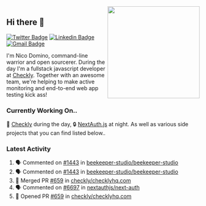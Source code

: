 <img align="right" src="https://user-images.githubusercontent.com/7415984/172472491-91b16eac-fa22-4ecf-92df-d687139fd1f9.gif" width="240" />

## Hi there 👋

[![Twitter Badge](https://img.shields.io/badge/-@ndom91-1ca0f1?style=flat-square&labelColor=1ca0f1&logo=twitter&logoColor=white&link=https://twitter.com/ndom91)](https://twitter.com/ndom91) [![Linkedin Badge](https://img.shields.io/badge/-ndom91-blue?style=flat-square&logo=Linkedin&logoColor=white&link=https://www.linkedin.com/in/ndom91/)](https://www.linkedin.com/in/ndom91/) [![Gmail Badge](https://img.shields.io/badge/-yo@ndo.dev-c14438?style=flat-square&logo=mail.ru&logoColor=white&link=mailto:yo@ndo.dev)](mailto:yo@ndo.dev)

I'm Nico Domino, command-line warrior and open sourcerer. During the day I'm a fullstack javascript developer at [Checkly](https://checklyhq.com). Together with an awesome team, we're helping to make active monitoring and end-to-end web app testing kick ass!

### Currently Working On..

🦝 [Checkly](https://checklyhq.com) during the day, 🔒 [NextAuth.js](https://github.com/nextauthjs/next-auth) at night. As well as various side projects that you can find listed below..

<!--START_SECTION_PROFILE_VIEWS:readme-info-->
<!--END_SECTION_PROFILE_VIEWS:readme-info-->

<!--START_SECTION_DAILY_COMMIT:readme-info-->
<!--END_SECTION_DAILY_COMMIT:readme-info-->

<!--START_SECTION_WEEKLY_COMMIT:readme-info-->
<!--END_SECTION_WEEKLY_COMMIT:readme-info-->

### Latest Activity

<!--START_SECTION:activity-->
1. 🗣 Commented on [#1443](https://github.com/beekeeper-studio/beekeeper-studio/issues/1443) in [beekeeper-studio/beekeeper-studio](https://github.com/beekeeper-studio/beekeeper-studio)
2. 🗣 Commented on [#1443](https://github.com/beekeeper-studio/beekeeper-studio/issues/1443) in [beekeeper-studio/beekeeper-studio](https://github.com/beekeeper-studio/beekeeper-studio)
3. 🎉 Merged PR [#659](https://github.com/checkly/checklyhq.com/pull/659) in [checkly/checklyhq.com](https://github.com/checkly/checklyhq.com)
4. 🗣 Commented on [#6697](https://github.com/nextauthjs/next-auth/issues/6697) in [nextauthjs/next-auth](https://github.com/nextauthjs/next-auth)
5. 💪 Opened PR [#659](https://github.com/checkly/checklyhq.com/pull/659) in [checkly/checklyhq.com](https://github.com/checkly/checklyhq.com)
<!--END_SECTION:activity-->
